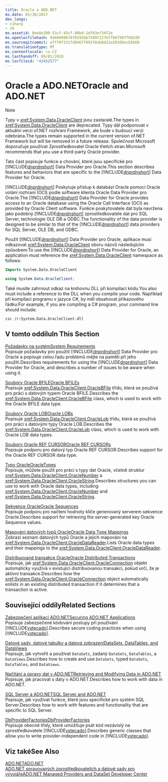 ```yaml
---
title: Oracle a ADO.NET
ms.date: 03/30/2017
dev_langs:
- csharp
- vb
ms.assetid: 8ee8e389-53cf-45cf-80bd-1df63ef34f2e
ms.openlocfilehash: 9a60499674f0192bb7589f227bffb6f907f682d9
ms.sourcegitcommit: efff8f331fd9467f093f8ab8d23a203d6ecb5b60
ms.translationtype: MT
ms.contentlocale: cs-CZ
ms.lasthandoff: 09/01/2018
ms.locfileid: "43452577"
---
```

# <a name="oracle-and-adonet"></a><span data-ttu-id="05ac2-102">Oracle a ADO.NET</span><span class="sxs-lookup"><span data-stu-id="05ac2-102">Oracle and ADO.NET</span></span>
> [!NOTE]
>  <span data-ttu-id="05ac2-103">Typy v <xref:System.Data.OracleClient> jsou zastaralé.</span><span class="sxs-lookup"><span data-stu-id="05ac2-103">The types in <xref:System.Data.OracleClient> are deprecated.</span></span> <span data-ttu-id="05ac2-104">Typy dál podporovat v aktuální verzi of.NET rozhraní Framework, ale bude v budoucí verzi odebrána.</span><span class="sxs-lookup"><span data-stu-id="05ac2-104">The types remain supported in the current version of.NET Framework but will be removed in a future release.</span></span> <span data-ttu-id="05ac2-105">Společnost Microsoft doporučuje používat Zprostředkovatel Oracle třetích stran.</span><span class="sxs-lookup"><span data-stu-id="05ac2-105">Microsoft recommends that you use a third-party Oracle provider.</span></span>  
  
 <span data-ttu-id="05ac2-106">Tato část popisuje funkce a chování, které jsou specifické pro [!INCLUDE[dnprdnshort](../../../../includes/dnprdnshort-md.md)] Data Provider pro Oracle.</span><span class="sxs-lookup"><span data-stu-id="05ac2-106">This section describes features and behaviors that are specific to the [!INCLUDE[dnprdnshort](../../../../includes/dnprdnshort-md.md)] Data Provider for Oracle.</span></span>  
  
 <span data-ttu-id="05ac2-107">[!INCLUDE[dnprdnshort](../../../../includes/dnprdnshort-md.md)] Poskytuje přístup k databázi Oracle pomocí Oracle volání rozhraní (OCI) podle software klienta Oracle Data Provider pro Oracle.</span><span class="sxs-lookup"><span data-stu-id="05ac2-107">The [!INCLUDE[dnprdnshort](../../../../includes/dnprdnshort-md.md)] Data Provider for Oracle provides access to an Oracle database using the Oracle Call Interface (OCI) as provided by Oracle Client software.</span></span> <span data-ttu-id="05ac2-108">Funkce poskytovatele dat byla navržena jako podobný [!INCLUDE[dnprdnshort](../../../../includes/dnprdnshort-md.md)] zprostředkovatele dat pro SQL Server, technologie OLE DB a ODBC.</span><span class="sxs-lookup"><span data-stu-id="05ac2-108">The functionality of the data provider is designed to be similar to that of the [!INCLUDE[dnprdnshort](../../../../includes/dnprdnshort-md.md)] data providers for SQL Server, OLE DB, and ODBC.</span></span>  
  
 <span data-ttu-id="05ac2-109">Použít [!INCLUDE[dnprdnshort](../../../../includes/dnprdnshort-md.md)] Data Provider pro Oracle, aplikace musí odkazovat <xref:System.Data.OracleClient> oboru názvů následujícím způsobem:</span><span class="sxs-lookup"><span data-stu-id="05ac2-109">To use the [!INCLUDE[dnprdnshort](../../../../includes/dnprdnshort-md.md)] Data Provider for Oracle, an application must reference the <xref:System.Data.OracleClient> namespace as follows:</span></span>  
  
```vb  
Imports System.Data.OracleClient  
```  
  
```csharp  
using System.Data.OracleClient;  
```  
  
 <span data-ttu-id="05ac2-110">Také musíte zahrnout odkaz na knihovnu DLL při kompilaci kódu.</span><span class="sxs-lookup"><span data-stu-id="05ac2-110">You also must include a reference to the DLL when you compile your code.</span></span> <span data-ttu-id="05ac2-111">Například při kompilaci programu v jazyce C#, by měl obsahovat příkazového řádku:</span><span class="sxs-lookup"><span data-stu-id="05ac2-111">For example, if you are compiling a C# program, your command line should include:</span></span>  
  
```  
csc /r:System.Data.OracleClient.dll  
```  
  
## <a name="in-this-section"></a><span data-ttu-id="05ac2-112">V tomto oddílu</span><span class="sxs-lookup"><span data-stu-id="05ac2-112">In This Section</span></span>  
 [<span data-ttu-id="05ac2-113">Požadavky na systém</span><span class="sxs-lookup"><span data-stu-id="05ac2-113">System Requirements</span></span>](../../../../docs/framework/data/adonet/system-requirements-for-the-dotnet-data-provider-for-oracle.md)  
 <span data-ttu-id="05ac2-114">Popisuje požadavky pro použití [!INCLUDE[dnprdnshort](../../../../includes/dnprdnshort-md.md)] Data Provider pro Oracle a popisuje celou řadu problémů mějte na paměti při jeho použití.</span><span class="sxs-lookup"><span data-stu-id="05ac2-114">Describes requirements for using the [!INCLUDE[dnprdnshort](../../../../includes/dnprdnshort-md.md)] Data Provider for Oracle, and describes a number of issues to be aware when using it.</span></span>  
  
 [<span data-ttu-id="05ac2-115">Soubory Oracle BFILE</span><span class="sxs-lookup"><span data-stu-id="05ac2-115">Oracle BFILEs</span></span>](../../../../docs/framework/data/adonet/oracle-bfiles.md)  
 <span data-ttu-id="05ac2-116">Popisuje <xref:System.Data.OracleClient.OracleBFile> třídu, která se používá pro práci s datovým typem Oracle BFILE.</span><span class="sxs-lookup"><span data-stu-id="05ac2-116">Describes the <xref:System.Data.OracleClient.OracleBFile> class, which is used to work with the Oracle BFILE data type.</span></span>  
  
 [<span data-ttu-id="05ac2-117">Soubory Oracle LOB</span><span class="sxs-lookup"><span data-stu-id="05ac2-117">Oracle LOBs</span></span>](../../../../docs/framework/data/adonet/oracle-lobs.md)  
 <span data-ttu-id="05ac2-118">Popisuje <xref:System.Data.OracleClient.OracleLob> třídu, která se používá pro práci s datovými typy Oracle LOB.</span><span class="sxs-lookup"><span data-stu-id="05ac2-118">Describes the <xref:System.Data.OracleClient.OracleLob> class, which is used to work with Oracle LOB data types.</span></span>  
  
 [<span data-ttu-id="05ac2-119">Soubory Oracle REF CURSOR</span><span class="sxs-lookup"><span data-stu-id="05ac2-119">Oracle REF CURSORs</span></span>](../../../../docs/framework/data/adonet/oracle-ref-cursors.md)  
 <span data-ttu-id="05ac2-120">Popisuje podporu pro datový typ Oracle REF CURSOR.</span><span class="sxs-lookup"><span data-stu-id="05ac2-120">Describes support for the Oracle REF CURSOR data type.</span></span>  
  
 [<span data-ttu-id="05ac2-121">Typy Oracle</span><span class="sxs-lookup"><span data-stu-id="05ac2-121">OracleTypes</span></span>](../../../../docs/framework/data/adonet/oracletypes.md)  
 <span data-ttu-id="05ac2-122">Popisuje, můžete použít pro práci s typy dat Oracle, včetně struktur <xref:System.Data.OracleClient.OracleNumber> a <xref:System.Data.OracleClient.OracleString>.</span><span class="sxs-lookup"><span data-stu-id="05ac2-122">Describes structures you can use to work with Oracle data types, including <xref:System.Data.OracleClient.OracleNumber> and <xref:System.Data.OracleClient.OracleString>.</span></span>  
  
 [<span data-ttu-id="05ac2-123">Sekvence Oracle</span><span class="sxs-lookup"><span data-stu-id="05ac2-123">Oracle Sequences</span></span>](../../../../docs/framework/data/adonet/oracle-sequences.md)  
 <span data-ttu-id="05ac2-124">Popisuje podporu pro načtení hodnoty klíče generovaný serverem sekvence Oracle.</span><span class="sxs-lookup"><span data-stu-id="05ac2-124">Describes support for retrieving the server-generated key Oracle Sequence values.</span></span>  
  
 [<span data-ttu-id="05ac2-125">Mapování datových typů Oracle</span><span class="sxs-lookup"><span data-stu-id="05ac2-125">Oracle Data Type Mappings</span></span>](../../../../docs/framework/data/adonet/oracle-data-type-mappings.md)  
 <span data-ttu-id="05ac2-126">Zobrazí seznam datových typů Oracle a jejich mapování na <xref:System.Data.OracleClient.OracleDataReader>.</span><span class="sxs-lookup"><span data-stu-id="05ac2-126">Lists Oracle data types and their mappings to the <xref:System.Data.OracleClient.OracleDataReader>.</span></span>  
  
 [<span data-ttu-id="05ac2-127">Distribuované transakce Oracle</span><span class="sxs-lookup"><span data-stu-id="05ac2-127">Oracle Distributed Transactions</span></span>](../../../../docs/framework/data/adonet/oracle-distributed-transactions.md)  
 <span data-ttu-id="05ac2-128">Popisuje, jak <xref:System.Data.OracleClient.OracleConnection> objekt automaticky využívá v existující distribuovanou transakci, pokud určí, že je aktivní transakce.</span><span class="sxs-lookup"><span data-stu-id="05ac2-128">Describes how the <xref:System.Data.OracleClient.OracleConnection> object automatically enlists in an existing distributed transaction if it determines that a transaction is active.</span></span>  
  
## <a name="related-sections"></a><span data-ttu-id="05ac2-129">Související oddíly</span><span class="sxs-lookup"><span data-stu-id="05ac2-129">Related Sections</span></span>  
 [<span data-ttu-id="05ac2-130">Zabezpečení aplikací ADO.NET</span><span class="sxs-lookup"><span data-stu-id="05ac2-130">Securing ADO.NET Applications</span></span>](../../../../docs/framework/data/adonet/securing-ado-net-applications.md)  
 <span data-ttu-id="05ac2-131">Popisuje zabezpečené kódování postupy při používání [!INCLUDE[vstecado](../../../../includes/vstecado-md.md)].</span><span class="sxs-lookup"><span data-stu-id="05ac2-131">Describes secure coding practices when using [!INCLUDE[vstecado](../../../../includes/vstecado-md.md)].</span></span>  
  
 [<span data-ttu-id="05ac2-132">Datové sady, datové tabulky a datová zobrazení</span><span class="sxs-lookup"><span data-stu-id="05ac2-132">DataSets, DataTables, and DataViews</span></span>](../../../../docs/framework/data/adonet/dataset-datatable-dataview/index.md)  
 <span data-ttu-id="05ac2-133">Popisuje, jak vytvořit a používat `DataSets`, zadaný `DataSets`, `DataTables`, a `DataViews`.</span><span class="sxs-lookup"><span data-stu-id="05ac2-133">Describes how to create and use `DataSets`, typed `DataSets`, `DataTables`, and `DataViews`.</span></span>  
  
 [<span data-ttu-id="05ac2-134">Načítání a úpravy dat v ADO.NET</span><span class="sxs-lookup"><span data-stu-id="05ac2-134">Retrieving and Modifying Data in ADO.NET</span></span>](../../../../docs/framework/data/adonet/retrieving-and-modifying-data.md)  
 <span data-ttu-id="05ac2-135">Popisuje, jak pracovat s daty v ADO.NET.</span><span class="sxs-lookup"><span data-stu-id="05ac2-135">Describes how to work with data in ADO.NET.</span></span>  
  
 [<span data-ttu-id="05ac2-136">SQL Server a ADO.NET</span><span class="sxs-lookup"><span data-stu-id="05ac2-136">SQL Server and ADO.NET</span></span>](../../../../docs/framework/data/adonet/sql/index.md)  
 <span data-ttu-id="05ac2-137">Popisuje, jak využívat funkce, které jsou specifické pro systém SQL Server.</span><span class="sxs-lookup"><span data-stu-id="05ac2-137">Describes how to work with features and functionality that are specific to SQL Server.</span></span>  
  
 [<span data-ttu-id="05ac2-138">DbProviderFactories</span><span class="sxs-lookup"><span data-stu-id="05ac2-138">DbProviderFactories</span></span>](../../../../docs/framework/data/adonet/dbproviderfactories.md)  
 <span data-ttu-id="05ac2-139">Popisuje obecné třídy, které umožňuje psát kód nezávislý na zprostředkovatele [!INCLUDE[vstecado](../../../../includes/vstecado-md.md)].</span><span class="sxs-lookup"><span data-stu-id="05ac2-139">Describes generic classes that allow you to write provider-independent code in [!INCLUDE[vstecado](../../../../includes/vstecado-md.md)].</span></span>  
  
## <a name="see-also"></a><span data-ttu-id="05ac2-140">Viz také</span><span class="sxs-lookup"><span data-stu-id="05ac2-140">See Also</span></span>  
 [<span data-ttu-id="05ac2-141">ADO.NET</span><span class="sxs-lookup"><span data-stu-id="05ac2-141">ADO.NET</span></span>](../../../../docs/framework/data/adonet/index.md)  
 [<span data-ttu-id="05ac2-142">ADO.NET spravovaných zprostředkovatelích a datové sady pro vývojáře</span><span class="sxs-lookup"><span data-stu-id="05ac2-142">ADO.NET Managed Providers and DataSet Developer Center</span></span>](https://go.microsoft.com/fwlink/?LinkId=217917)
